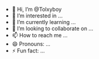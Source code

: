 - 👋 Hi, I’m @Tolxyboy
- 👀 I’m interested in ...
- 🌱 I’m currently learning ...
- 💞️ I’m looking to collaborate on ...
- 📫 How to reach me ...
- 😄 Pronouns: ...
- ⚡ Fun fact: ...

<!---
Tolxyboy/Tolxyboy is a ✨ special ✨ repository because its `README.md` (this file) appears on your GitHub profile.
You can click the Preview link to take a look at your changes.
--->
